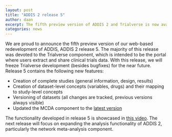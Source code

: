 ```yaml
---
layout: post
title: "ADDIS 2 release 5"
author: daan
excerpt: The fifth preview version of ADDIS 2 and Trialverse is now available.
categories: news
---
```


We are proud to announce the fifth preview version of our web-based redevelopment of ADDIS, ADDIS 2 release 5.
The majority of this release was devoted to the Trialverse component, which is intended to be the portal where users extract and share clinical trials data.
With this release, we will freeze Trialverse development (besides bugfixes) for the near future.
Release 5 contains the following new features:

 - Creation of complete studies (general information, design, results)
 - Creation of dataset-level concepts (variables, drugs) and their mapping to study-level concepts 
 - Versioning of datasets (all changes are tracked, previous versions always visible)
 - Updated the MCDA component to the [latest version](2015-05-05-mcda-update)

The functionality developed in release 5 is showcased in [this video](https://vimeo.com/groups/drugis/videos/127934984).
The next release will focus on expanding the analysis functionality of ADDIS 2, particularly the network meta-analysis component.
